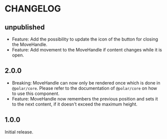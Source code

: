 # CHANGELOG

## unpublished

- Feature: Add the possibility to update the icon of the button for closing the MoveHandle.
- Feature: Add movement to the MoveHandle if content changes while it is open.

## 2.0.0

- Breaking: MoveHandle can now only be rendered once which is done in `@polar/core`. Please refer to the documentation of `@polar/core` on how to use this component.
- Feature: MoveHandle now remembers the previous position and sets it to the next content, if it doesn't exceed the maximum height.

## 1.0.0

Initial release.
